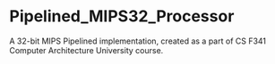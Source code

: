 # Pipelined_MIPS32_Processor
A 32-bit MIPS Pipelined implementation, created as a part of CS F341 Computer Architecture University course.
